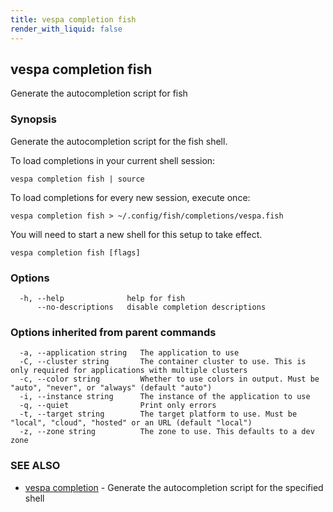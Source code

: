 ```yaml
---
title: vespa completion fish
render_with_liquid: false
---
```


## vespa completion fish

Generate the autocompletion script for fish

### Synopsis

Generate the autocompletion script for the fish shell.

To load completions in your current shell session:

	vespa completion fish | source

To load completions for every new session, execute once:

	vespa completion fish > ~/.config/fish/completions/vespa.fish

You will need to start a new shell for this setup to take effect.


```
vespa completion fish [flags]
```

### Options

```
  -h, --help              help for fish
      --no-descriptions   disable completion descriptions
```

### Options inherited from parent commands

```
  -a, --application string   The application to use
  -C, --cluster string       The container cluster to use. This is only required for applications with multiple clusters
  -c, --color string         Whether to use colors in output. Must be "auto", "never", or "always" (default "auto")
  -i, --instance string      The instance of the application to use
  -q, --quiet                Print only errors
  -t, --target string        The target platform to use. Must be "local", "cloud", "hosted" or an URL (default "local")
  -z, --zone string          The zone to use. This defaults to a dev zone
```

### SEE ALSO

* [vespa completion](vespa_completion.html)	 - Generate the autocompletion script for the specified shell

